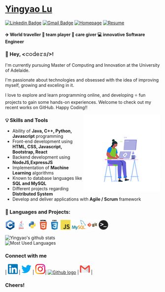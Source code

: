 # [Yingyao Lu](https://yingyao.xyz)
[![Linkedin Badge](https://img.shields.io/badge/-Yingyao%20Lu-blue?logo=Linkedin&logoColor=white&link=https://www.linkedin.com/in/yingyaolu)](https://www.linkedin.com/in/yingyaolu)
[![Gmail Badge](https://img.shields.io/badge/-emilylu123@gmail.com-c14438?logo=Gmail&logoColor=white&link=mailto:bajajyash42828@gmail.com)](mailto:emilylu123@gmail.com)
[![Homepage](https://img.shields.io/badge/Homepage-http://yingyao.codes-success?link=http://yingyao.xyz)](https://yingyao.xyz)
[![Resume](https://img.shields.io/badge/Resume-Download%20here-blueviolet?link=http://yingyao.codes/Resume2020.pdf)](http://yingyao.codes/Resume2020.pdf)

#### ✈️ World traveller 🤝 team player 💖 care giver 💻 innovative Software Engineer

### 💬 Hey, <𝚌𝚘𝚍𝚎𝚛𝚜/>! 
 
I'm currently pursuing Master of Computing and Innovation at the University of Adelaide.

I'm passionate about technologies and obsessed with the idea of improving myself, growing and exceling in it. 

I love to explore and learn programming online, and developing ⭐ fun projects to gain some hands-on experiences.
Welcome to check out my recent works on GitHub. Happy Coding!! 

<img align="right" alt="GIF" src="./assets/queen.gif" width="250px" />
  
### 💡 Skills and Tools
- Ability of **Java, C++, Python, Javascript** programming
- Front-end development using **HTML, CSS, Javascript, Bootstrap, React**
- Backend development using **NodeJS,ExpressJS**
- Implementation of **Machine Learning** algorithms
- Known to database languages like **SQL and MySQL**
- Different projects regarding **Distributed System**
- Develop and deliver applications with **Agile / Scrum** framework

### 📝 Languages and Projects:

<img height="32" src="./assets/cpp.png">
<img height="32" src="./assets/java.png">
<img height="32" src="./assets/python.png">
<img height="32" src="./assets/html.png">
<img height="32" src="./assets/css.png">
<img height="32" src="./assets/javascript.png">
<img height="32" src="./assets/mysql.png">
<img height="32" src="./assets/git.png">
<img height="32" src="./assets/terminal.png">


![Yingyao's github stats](https://github-readme-stats.vercel.app/api?username=emilylu123&&hide=prs,issues,contrib&show_icons=true)
<br/>
![Most Used Languages](https://github-readme-stats.vercel.app/api/top-langs/?username=emilylu123&layout=compact&show_icons=true&langs_count=8)

### Connect with me

| [<img src="./assets/Linkedin.svg" alt="Linkedin Logo" width="32">](https://in.linkedin.com/in/yingyaolu) | [<img src="./assets/Twitter.svg" alt="Twitter Logo" width="32">](https://twitter.com/emilylu123) | [<img src="./assets/Instagram.svg" alt="instagram logo" width="32">](https://www.instagram.com/emilylu123/)| [<img src="https://cdn.svgporn.com/logos/github-icon.svg" alt="Github logo" width="34">](https://github.com/TheDudeThatCode) | [<img src="./assets/Gmail.svg" alt="Gmail logo" height="32">](mailto:emilylu123@gmail.com) |

### Cheers!
